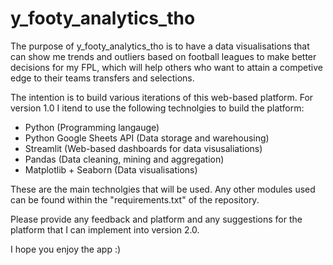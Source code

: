 # y_footy_analytics_tho

The purpose of y_footy_analytics_tho is to have a data visualisations that can show me trends and outliers based on football leagues to make
better decisions for my FPL, which will help others who want to attain a competive edge to their teams transfers and selections.

The intention is to build various iterations of this web-based platform. For version 1.0 I itend to use the following technolgies to build the platform:
- Python (Programming langauge)
- Python Google Sheets API (Data storage and warehousing)
- Streamlit (Web-based dashboards for data visusaliations)
- Pandas (Data cleaning, mining and aggregation)
- Matplotlib + Seaborn (Data visualisations)

These are the main technolgies that will be used. Any other modules used can be found within the "requirements.txt" of the repository.

Please provide any feedback and platform and any suggestions for the platform that I can implement into version 2.0. 

I hope you enjoy the app :)
